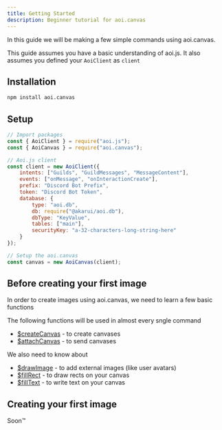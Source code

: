 ```yaml
---
title: Getting Started
description: Beginner tutorial for aoi.canvas
---
```


In this guide we will be making a few simple commands using aoi.canvas.

This guide assumes you have a basic understanding of aoi.js. It also assumes you defined your `AoiClient` as `client`

## Installation

```sh
npm install aoi.canvas
```

## Setup

```js
// Import packages
const { AoiClient } = require("aoi.js");
const { AoiCanvas } = require("aoi.canvas");

// Aoi.js client
const client = new AoiClient({
    intents: ["Guilds", "GuildMessages", "MessageContent"],
    events: ["onMessage", "onInteractionCreate"],
    prefix: "Discord Bot Prefix",
    token: "Discord Bot Token",
    database: {
        type: "aoi.db",
        db: require("@akarui/aoi.db"),
        dbType: "KeyValue",
        tables: ["main"],
        securityKey: "a-32-characters-long-string-here"
    }
});

// Setup the aoi.canvas
const canvas = new AoiCanvas(client);
```

## Before creating your first image

In order to create images using aoi.canvas, we need to learn a few basic functions

The following functions will be used in almost every sngle command
* [$createCanvas](../../functions/createcanvas/) - to create canvases
* [$attachCanvas](../../functions/attachcanvas/) - to send canvases

We also need to know about
* [$drawImage](../../functions/drawimage/) - to add external images (like user avatars)
* [$fillRect](../../functions/fillRect/) - to draw rects on your canvas
* [$fillText](../../functions/filltext/) - to write text on your canvas

## Creating your first image

Soon:tm: